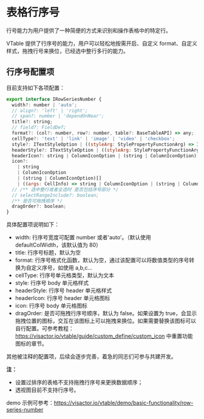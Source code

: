 # 表格行序号

行号能力为用户提供了一种简便的方式来识别和操作表格中的特定行。

VTable 提供了行序号的能力，用户可以轻松地按需开启、自定义 format、自定义样式，拖拽行号来换位，已经选中整行多行的能力。

## 行序号配置项

目前支持如下各项配置：

```javascript
export interface IRowSeriesNumber {
  width?: number | 'auto';
  // align?: 'left' | 'right';
  // span?: number | 'dependOnNear';
  title?: string;
  // field?: FieldDef;
  format?: (col?: number, row?: number, table?: BaseTableAPI) => any;
  cellType?: 'text' | 'link' | 'image' | 'video' | 'checkbox';
  style?: ITextStyleOption | ((styleArg: StylePropertyFunctionArg) => ITextStyleOption);
  headerStyle?: ITextStyleOption | ((styleArg: StylePropertyFunctionArg) => ITextStyleOption);
  headerIcon?: string | ColumnIconOption | (string | ColumnIconOption)[];
  icon?:
    | string
    | ColumnIconOption
    | (string | ColumnIconOption)[]
    | ((args: CellInfo) => string | ColumnIconOption | (string | ColumnIconOption)[]);
  // /** 选中整行或者全选时 是否包括序号部分 */
  // selectRangeInclude?: boolean;
  /** 是否可拖拽顺序 */
  dragOrder?: boolean;
}
```

具体配置项说明如下：

- width: 行序号宽度可配置 number 或者'auto'。（默认使用 defaultColWidth，该默认值为 80）
- title: 行序号标题，默认为空
- format: 行序号格式化函数，默认为空，通过该配置可以将数值类型的序号转换为自定义序号，如使用 a,b,c...
- cellType: 行序号单元格类型，默认为文本
- style: 行序号 body 单元格样式
- headerStyle: 行序号 header 单元格样式
- headerIcon: 行序号 header 单元格图标
- icon: 行序号 body 单元格图标
- dragOrder: 是否可拖拽行序号顺序，默认为 false。如果设置为 true，会显示拖拽位置的图标，交互在该图标上可以拖拽来换位。如果需要替换该图标可以自行配置。可参考教程：https://visactor.io/vtable/guide/custom_define/custom_icon 中重置功能图标的章节。

其他被注释的配置项，后续会逐步完善，着急的同志们可参与共建开发。

**注：**

- 设置过排序的表格不支持拖拽行序号来更换数据顺序；
- 透视图目前不支持行序号。

demo 示例可参考：https://visactor.io/vtable/demo/basic-functionality/row-series-number
